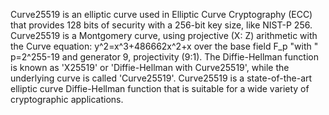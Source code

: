 Curve25519 is an elliptic curve used in Elliptic Curve Cryptography (ECC) that provides 128 bits of security with a 256-bit key size, like NIST-P 256. Curve25519 is a Montgomery curve, using projective (X: Z) arithmetic with the Curve equation: y^2=x^3+486662x^2+x over the base field F_p  "with " p=2^255-19 and generator 9, projectivity (9:1).
The Diffie-Hellman function is known as 'X25519' or 'Diffie-Hellman with Curve25519', while the underlying curve is called 'Curve25519'. Curve25519 is a state-of-the-art elliptic curve Diffie-Hellman function that is suitable for a wide variety of cryptographic applications. 

